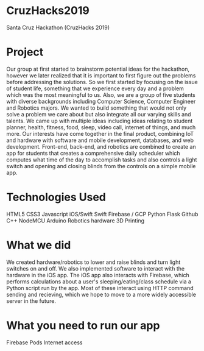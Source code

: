 # CruzHacks2019
Santa Cruz Hackathon (CruzHacks 2019)

# Project 
Our group at first started to brainstorm potential ideas for the hackathon, however we later realized that it is important to first figure out the problems before addressing the solutions. So we first started by focusing on the issue of student life, something that we experience every day and a problem which was the most meaningful to us. Also, we are a group of five students with diverse backgrounds including Computer Science, Computer Engineer and Robotics majors. We wanted to build something that would not only solve a problem we care about but also integrate all our varying skills and talents. We came up with multiple ideas including ideas relating to student planner, health, fitness, food, sleep, video call, internet of things, and much more. Our interests have come together in the final product, combining IoT and hardware with software and mobile development, databases, and web development. Front-end, back-end, and robotics are combined to create an app for students that creates a comprehensive daily scheduler which computes what time of the day to accomplish tasks and also controls a light switch and opening and closing blinds from the controls on a simple mobile app.

# Technologies Used
HTML5
CSS3
Javascript
iOS/Swift
Swift
Firebase / GCP
Python
Flask
Github
C++
NodeMCU
Arduino
Robotics hardware
3D Printing


# What we did
We created hardware/robotics to lower and raise blinds and turn light switches on and off. We also implemented software to interact with the hardware in the iOS app. The iOS app also interacts with Firebase, which performs calculations about a user's sleeping/eating/class schedule via a Python script run by the app. Most of these interact using HTTP command sending and recieving, which we hope to move to a more widely accessible server in the future. 


# What you need to run our app
Firebase
Pods
Internet access
